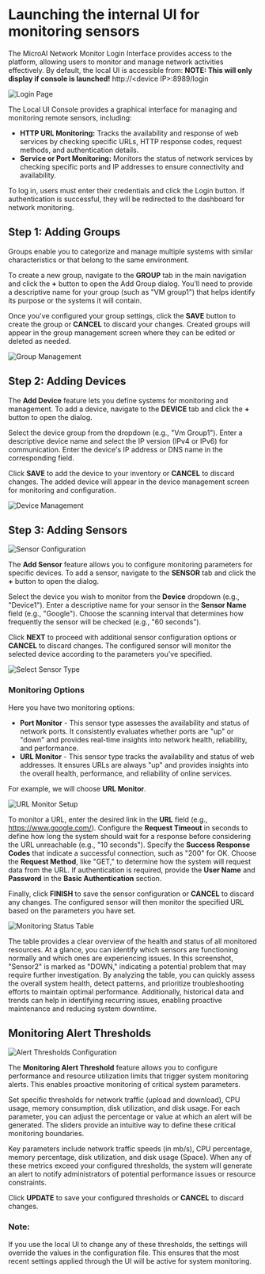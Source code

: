 # Launching the internal UI for monitoring sensors

The MicroAI Network Monitor Login Interface provides access to the platform, allowing users to monitor and manage network activities effectively. By default, the local UI is accessible from:
**NOTE: This will only display if console is launched!**
http://\<device IP>:8989/login

![Login Page](../docs/images/UI-Login.png)

The Local UI Console provides a graphical interface for managing and monitoring remote sensors, including:

- **HTTP URL Monitoring:** Tracks the availability and response of web services by checking specific URLs, HTTP response codes, request methods, and authentication details.
- **Service or Port Monitoring:** Monitors the status of network services by checking specific ports and IP addresses to ensure connectivity and availability.

To log in, users must enter their credentials and click the Login button. If authentication is successful, they will be redirected to the dashboard for network monitoring.

## Step 1: Adding Groups

Groups enable you to categorize and manage multiple systems with similar characteristics or that belong to the same environment.

To create a new group, navigate to the **GROUP** tab in the main navigation and click the **+** button to open the Add Group dialog. You'll need to provide a descriptive name for your group (such as "VM group1") that helps identify its purpose or the systems it will contain.

Once you've configured your group settings, click the **SAVE** button to create the group or **CANCEL** to discard your changes. Created groups will appear in the group management screen where they can be edited or deleted as needed.

![Group Management](../docs/images/UI-Add-Group.png)

## Step 2: Adding Devices

The **Add Device** feature lets you define systems for monitoring and management. To add a device, navigate to the **DEVICE** tab and click the **+** button to open the dialog.

Select the device group from the dropdown (e.g., "Vm Group1"). Enter a descriptive device name and select the IP version (IPv4 or IPv6) for communication. Enter the device's IP address or DNS name in the corresponding field.

Click **SAVE** to add the device to your inventory or **CANCEL** to discard changes. The added device will appear in the device management screen for monitoring and configuration.

![Device Management](../docs/images/UI-Add-Device.png)

## Step 3: Adding Sensors

![Sensor Configuration](../docs/images/UI-Add-Sensor.png)

The **Add Sensor** feature allows you to configure monitoring parameters for specific devices. To add a sensor, navigate to the **SENSOR** tab and click the **+** button to open the dialog.

Select the device you wish to monitor from the **Device** dropdown (e.g., "Device1"). Enter a descriptive name for your sensor in the **Sensor Name** field (e.g., "Google"). Choose the scanning interval that determines how frequently the sensor will be checked (e.g., "60 seconds").

Click **NEXT** to proceed with additional sensor configuration options or **CANCEL** to discard changes. The configured sensor will monitor the selected device according to the parameters you've specified.

![Select Sensor Type](../docs/images/UI-Select-Sensor.png)

### Monitoring Options

Here you have two monitoring options:

- **Port Monitor** - This sensor type assesses the availability and status of network ports. It consistently evaluates whether ports are "up" or "down" and provides real-time insights into network health, reliability, and performance.
- **URL Monitor** - This sensor type tracks the availability and status of web addresses. It ensures URLs are always "up" and provides insights into the overall health, performance, and reliability of online services.

For example, we will choose **URL Monitor**.

![URL Monitor Setup](../docs/images/UI-Monitoring-Setup.png)

To monitor a URL, enter the desired link in the **URL** field (e.g., https://www.google.com/). Configure the **Request Timeout** in seconds to define how long the system should wait for a response before considering the URL unreachable (e.g., "10 seconds"). Specify the **Success Response Codes** that indicate a successful connection, such as "200" for OK. Choose the **Request Method**, like "GET," to determine how the system will request data from the URL. If authentication is required, provide the **User Name** and **Password** in the **Basic Authentication** section.

Finally, click **FINISH** to save the sensor configuration or **CANCEL** to discard any changes. The configured sensor will then monitor the specified URL based on the parameters you have set.

![Monitoring Status Table](../docs/images/UI-Sensor-Table.png)

The table provides a clear overview of the health and status of all monitored resources. At a glance, you can identify which sensors are functioning normally and which ones are experiencing issues. In this screenshot, "Sensor2" is marked as "DOWN," indicating a potential problem that may require further investigation. By analyzing the table, you can quickly assess the overall system health, detect patterns, and prioritize troubleshooting efforts to maintain optimal performance. Additionally, historical data and trends can help in identifying recurring issues, enabling proactive maintenance and reducing system downtime.

## Monitoring Alert Thresholds

![Alert Thresholds Configuration](../docs/images/UI-Monitoring-Threshold.png)

The **Monitoring Alert Threshold** feature allows you to configure performance and resource utilization limits that trigger system monitoring alerts. This enables proactive monitoring of critical system parameters.

Set specific thresholds for network traffic (upload and download), CPU usage, memory consumption, disk utilization, and disk usage. For each parameter, you can adjust the percentage or value at which an alert will be generated. The sliders provide an intuitive way to define these critical monitoring boundaries.

Key parameters include network traffic speeds (in mb/s), CPU percentage, memory percentage, disk utilization, and disk usage (Space). When any of these metrics exceed your configured thresholds, the system will generate an alert to notify administrators of potential performance issues or resource constraints.

Click **UPDATE** to save your configured thresholds or **CANCEL** to discard changes.

### Note:  
If you use the local UI to change any of these thresholds, the settings will override the values in the configuration file. This ensures that the most recent settings applied through the UI will be active for system monitoring.

